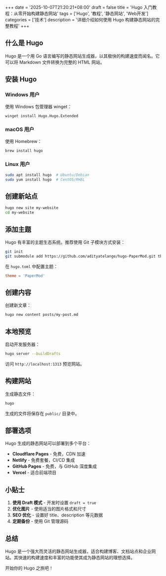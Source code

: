 +++
date = '2025-10-07T21:20:21+08:00'
draft = false
title = 'Hugo 入门教程：从零开始构建静态网站'
tags = ['Hugo', '教程', '静态网站', 'Web开发']
categories = ['技术']
description = '详细介绍如何使用 Hugo 构建静态网站的完整教程'
+++

## 什么是 Hugo

Hugo 是一个用 Go 语言编写的静态网站生成器，以其极快的构建速度而闻名。它可以将 Markdown 文件转换为完整的 HTML 网站。

## 安装 Hugo

### Windows 用户

使用 Windows 包管理器 winget：

```bash
winget install Hugo.Hugo.Extended
```

### macOS 用户

使用 Homebrew：

```bash
brew install hugo
```

### Linux 用户

```bash
sudo apt install hugo  # Ubuntu/Debian
sudo yum install hugo  # CentOS/RHEL
```

## 创建新站点

```bash
hugo new site my-website
cd my-website
```

## 添加主题

Hugo 有丰富的主题生态系统。推荐使用 Git 子模块方式安装：

```bash
git init
git submodule add https://github.com/adityatelange/hugo-PaperMod.git themes/PaperMod
```

在 `hugo.toml` 中配置主题：

```toml
theme = 'PaperMod'
```

## 创建内容

创建新文章：

```bash
hugo new content posts/my-post.md
```

## 本地预览

启动开发服务器：

```bash
hugo server --buildDrafts
```

访问 `http://localhost:1313` 预览网站。

## 构建网站

生成静态文件：

```bash
hugo
```

生成的文件将保存在 `public/` 目录中。

## 部署选项

Hugo 生成的静态网站可以部署到多个平台：

- **Cloudflare Pages** - 免费，CDN 加速
- **Netlify** - 免费套餐，CI/CD 集成
- **GitHub Pages** - 免费，与 GitHub 深度集成
- **Vercel** - 适合前端项目

## 小贴士

1. **使用 Draft 模式** - 开发时设置 `draft = true`
2. **优化图片** - 使用适当的图片格式和尺寸
3. **SEO 优化** - 设置好 title、description 等元数据
4. **定期备份** - 使用 Git 管理源码

## 总结

Hugo 是一个强大而灵活的静态网站生成器，适合构建博客、文档站点和企业网站。其快速的构建速度和丰富的功能使其成为静态网站的理想选择。

开始你的 Hugo 之旅吧！
